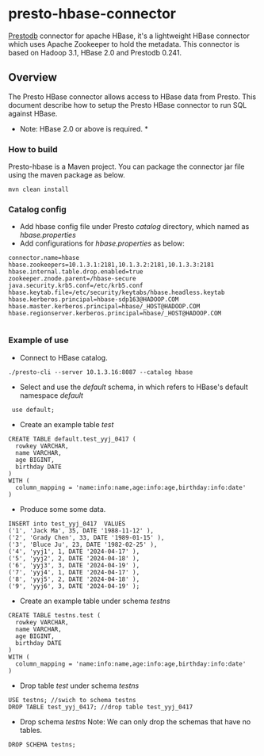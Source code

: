 # presto-hbase-connector
[Prestodb](https://prestodb.io/) connector for apache HBase, it's a lightweight HBase connector which uses Apache Zookeeper to hold the metadata. This connector is based on Hadoop 3.1, HBase 2.0 and Prestodb 0.241. 

## Overview
The Presto HBase connector allows access to HBase data from Presto. This document describe how to setup the Presto HBase connector to run SQL against HBase.
* Note:    HBase 2.0 or above is required. *

###  How to build

Presto-hbase is a Maven project. You can package the connector jar file using the maven package as below.
```
mvn clean install

```


### Catalog config
- Add hbase config file under Presto *catalog* directory, which named as *hbase.properties* 
- Add configurations for *hbase.properties* as below:
```
connector.name=hbase
hbase.zookeepers=10.1.3.1:2181,10.1.3.2:2181,10.1.3.3:2181
hbase.internal.table.drop.enabled=true
zookeeper.znode.parent=/hbase-secure
java.security.krb5.conf=/etc/krb5.conf
hbase.keytab.file=/etc/security/keytabs/hbase.headless.keytab
hbase.kerberos.principal=hbase-sdp163@HADOOP.COM
hbase.master.kerberos.principal=hbase/_HOST@HADOOP.COM
hbase.regionserver.kerberos.principal=hbase/_HOST@HADOOP.COM


```
### Example of use
- Connect to HBase catalog. 
```
./presto-cli --server 10.1.3.16:8087 --catalog hbase

```
- Select and use the *default* schema, in which refers to HBase's default namespace *default*
```
 use default;
```
- Create an example  table *test*

```
CREATE TABLE default.test_yyj_0417 (
  rowkey VARCHAR,
  name VARCHAR,
  age BIGINT,
  birthday DATE
)
WITH (
  column_mapping = 'name:info:name,age:info:age,birthday:info:date'
)
```

- Produce some some data.
```
INSERT into test_yyj_0417  VALUES
('1', 'Jack Ma', 35, DATE '1988-11-12' ),
('2', 'Grady Chen', 33, DATE '1989-01-15' ),
('3', 'Bluce Ju', 23, DATE '1982-02-25' ),
('4', 'yyj1', 1, DATE '2024-04-17' ),
('5', 'yyj2', 2, DATE '2024-04-18' ),
('6', 'yyj3', 3, DATE '2024-04-19' ),
('7', 'yyj4', 1, DATE '2024-04-17' ),
('8', 'yyj5', 2, DATE '2024-04-18' ),
('9', 'yyj6', 3, DATE '2024-04-19' );
```

- Create an example table under schema *testns*
```
CREATE TABLE testns.test (
  rowkey VARCHAR,
  name VARCHAR,
  age BIGINT,
  birthday DATE
)
WITH (
  column_mapping = 'name:info:name,age:info:age,birthday:info:date'
)
```
- Drop table *test* under schema *testns*
```
USE testns; //swich to schema testns
DROP TABLE test_yyj_0417; //drop table test_yyj_0417
```
- Drop schema *testns*
   Note: We can only drop the schemas that have no tables.

```
DROP SCHEMA testns;

```